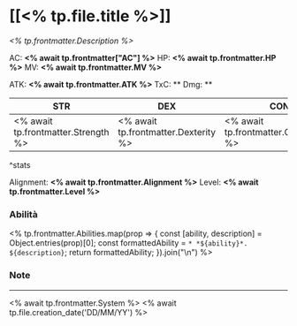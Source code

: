 # [[<% tp.file.title %>]]

*<% tp.frontmatter.Description %>*

AC: **<% await tp.frontmatter["AC"] %>**
HP: **<% await tp.frontmatter.HP %>**
MV: **<% await tp.frontmatter.MV %>**

ATK: **<% await tp.frontmatter.ATK %>**
TxC: ** Dmg: **

| STR                           | DEX                            | CON                               | INT                               | WIS                         | CHA                           |
| ----------------------------- | ------------------------------ | --------------------------------- | --------------------------------- | --------------------------- | ----------------------------- |
| <% await tp.frontmatter.Strength %> | <% await tp.frontmatter.Dexterity %> | <% await tp.frontmatter.Constitution %> | <% tp.frontmatter.Intelligence %> | <% tp.frontmatter.Wisdom %> | <% tp.frontmatter.Charisma %> |
 ^stats

Alignment: **<% await tp.frontmatter.Alignment %>**
Level: **<% await tp.frontmatter.Level %>**

### Abilità
<% tp.frontmatter.Abilities.map(prop => {
  const [ability, description] = Object.entries(prop)[0];
  const formattedAbility = `* *${ability}*. ${description}`;
  return formattedAbility;
}).join("\n") %>

### Note

---
<% await tp.frontmatter.System %>
<% await tp.file.creation_date('DD/MM/YY') %>
